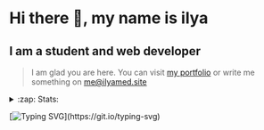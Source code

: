# Hi there 👋, my name is ilya
## I am a student and web developer
<!-- ![I am a student and web developer](https://i.pinimg.com/originals/b9/ba/44/b9ba446cca2bb06ff1a8d49fd46581ed.jpg) -->

>I am glad you are here. You can visit [my portfolio](https://ilyamed.site/) or write me something on me@ilyamed.site 

<!-- - 🔭 I’m currently working on some pet projects
- 🤔 I’m looking for help with design...
- 🥅 2022 Goals: Find a job
- 💬 Ask me about my favourite movies 
 -->
 
<details>
  <summary>:zap: Stats:</summary>
<p><!-- https://github.com/anmol098/waka-readme-stats -->
  
![Profile Views](https://komarev.com/ghpvc/?username=Terro216&color=blueviolet)

<!--START_SECTION:waka-->
![Code Time](http://img.shields.io/badge/Code%20Time-0%20secs-blue)

**🐱 My GitHub Data** 

> 🏆 264 Contributions in the Year 2022
 > 
> 📦 128.4 kB Used in GitHub's Storage 
 > 
> 💼 Opted to Hire
 > 
> 📜 13 Public Repositories 
 > 
> 🔑 2 Private Repositories  
 > 
**I'm a Night 🦉** 

```text
🌞 Morning    39 commits     ██░░░░░░░░░░░░░░░░░░░░░░░   10.0% 
🌆 Daytime    66 commits     ████░░░░░░░░░░░░░░░░░░░░░   16.92% 
🌃 Evening    166 commits    ██████████░░░░░░░░░░░░░░░   42.56% 
🌙 Night      119 commits    ███████░░░░░░░░░░░░░░░░░░   30.51%

```


📊 **This Week I Spent My Time On** 

```text
⌚︎ Time Zone: Europe/Moscow

💬 Programming Languages: 
JavaScript               4 hrs 4 mins        █████████████████████░░░░   86.04% 
C++                      35 mins             ███░░░░░░░░░░░░░░░░░░░░░░   12.58% 
CMake                    2 mins              ░░░░░░░░░░░░░░░░░░░░░░░░░   0.72% 
SCSS                     1 min               ░░░░░░░░░░░░░░░░░░░░░░░░░   0.66%

🔥 Editors: 
VS Code                  4 hrs 6 mins        █████████████████████░░░░   86.7% 
CLion                    37 mins             ███░░░░░░░░░░░░░░░░░░░░░░   13.3%

🐱‍💻 Projects: 
ITLab-Projects-Front     4 hrs 6 mins        █████████████████████░░░░   86.7% 
siaod                    37 mins             ███░░░░░░░░░░░░░░░░░░░░░░   13.3% 
mirea_siaod              0 secs              ░░░░░░░░░░░░░░░░░░░░░░░░░   0.0%

```


 Last Updated on 27/05/2022 18:49:47 UTC
<!--END_SECTION:waka-->
  
![GitHub stats](https://github-readme-stats.vercel.app/api?username=Terro216&show_icons=true&theme=darcula)  
</p>
</details>

[![Typing SVG](https://readme-typing-svg.herokuapp.com?color=%23204829&duration=7000&lines=Wake+up%2C+Neo...)](https://git.io/typing-svg)
